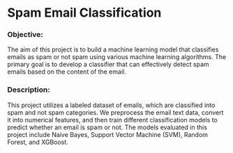 # Spam Email Classification

### Objective:

The aim of this project is to build a machine learning model that classifies emails as spam or not spam using various machine learning algorithms. The primary goal is to develop a classifier that can effectively detect spam emails based on the content of the email.

### Description:

This project utilizes a labeled dataset of emails, which are classified into spam and not spam categories. We preprocess the email text data, convert it into numerical features, and then train different classification models to predict whether an email is spam or not. The models evaluated in this project include Naive Bayes, Support Vector Machine (SVM), Random Forest, and XGBoost.
